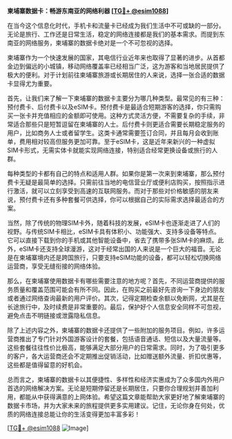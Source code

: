 **柬埔寨数据卡：畅游东南亚的网络利器 [[TG💪+ @esim1088](https://t.me/s/esim1088)]**

在当今这个信息化时代，手机卡和流量卡已经成为我们生活中不可或缺的一部分。无论是旅行、工作还是日常生活，稳定的网络连接都是我们的基本需求。而提到东南亚的网络服务，柬埔寨的数据卡绝对是一个不可忽视的选择。

柬埔寨作为一个快速发展的国家，其电信行业近年来也取得了显著的进步。从首都金边到偏远的小城镇，移动网络覆盖率已经相当广泛，这为游客和当地居民提供了极大的便利。对于计划前往柬埔寨旅游或长期居住的人来说，选择一张合适的数据卡显得尤为重要。

首先，让我们来了解一下柬埔寨的数据卡主要分为哪几种类型。最常见的有三种：预付费卡、后付费卡以及eSIM卡。预付费卡是最适合短期游客的选择，你只需购买一张卡并充值相应的金额即可使用。这种方式灵活方便，不需要复杂的手续，非常适合那些只是短暂逗留在柬埔寨的人士。后付费卡则更适合需要长期稳定服务的用户，比如商务人士或者留学生。这类卡通常需要签订合同，并且每月会收到账单，费用相对较高但服务更加可靠。至于eSIM卡，这是近年来新兴的一种虚拟SIM卡形式，无需实体卡就能实现网络连接，特别适合经常更换设备或旅行的人群。

每种类型的卡都有自己的特点和适用人群。如果你是第一次来到柬埔寨，那么预付费卡无疑是最简单的选择。只需前往当地的电信营业厅或便利店购买，按照指示进行激活，就可以立刻享受到高速的互联网服务。而对于那些对价格敏感的朋友来说，预付费卡还有多种套餐可供选择，你可以根据自己的实际需求选择最适合的方案。

当然，除了传统的物理SIM卡外，随着科技的发展，eSIM卡也逐渐走进了人们的视野。与传统SIM卡相比，eSIM卡具有体积小、功能强大、支持多设备等特点。它可以直接下载到你的手机或其他智能设备中，省去了携带多张SIM卡的麻烦。此外，eSIM卡还支持全球漫游，这对于经常出国的人来说是一个巨大的福音。无论是在柬埔寨境内还是跨国旅行，只要支持eSIM功能的设备，都可以轻松切换网络运营商，享受无缝衔接的网络体验。

那么，在柬埔寨使用数据卡有哪些需要注意的地方呢？首先，不同运营商提供的服务质量和覆盖范围可能会有所不同。因此，在购买之前最好先咨询一下身边的朋友或者通过网络查询最新的用户评价。其次，记得定期检查余额以免断网，尤其是在长途旅行中，及时续费是非常重要的。最后，保护好个人信息安全同样不可忽视，避免点击不明链接或泄露隐私信息。

除了上述内容之外，柬埔寨的数据卡还提供了一些附加的服务项目。例如，许多运营商推出了专门针对外国游客设计的套餐，包括语音通话、短信以及大量流量等。这些套餐往往性价比极高，能够满足大部分用户的日常需求。同时，为了吸引更多的客户，各大运营商还会不定期推出促销活动，比如赠送额外流量、折扣优惠等，这些都是值得留意的好机会。

总而言之，柬埔寨的数据卡以其便捷性、多样性和经济实惠成为了众多国内外用户首选的网络解决方案。无论是短期停留还是长期居住，只要你合理规划并善加利用，都能从中获得满意的上网体验。希望这篇文章能帮助大家更好地了解柬埔寨的数据卡市场，并为大家未来的旅程提供更多实用建议。记住，无论你身在何处，优质的网络连接总能让你的生活变得更加丰富多彩！

[[TG💪+ @esim1088](https://t.me/s/esim1088) ![Image](https://i.postimg.cc/4NQfJmqS/Snipaste-2025-05-13-00-14-12.png)]
